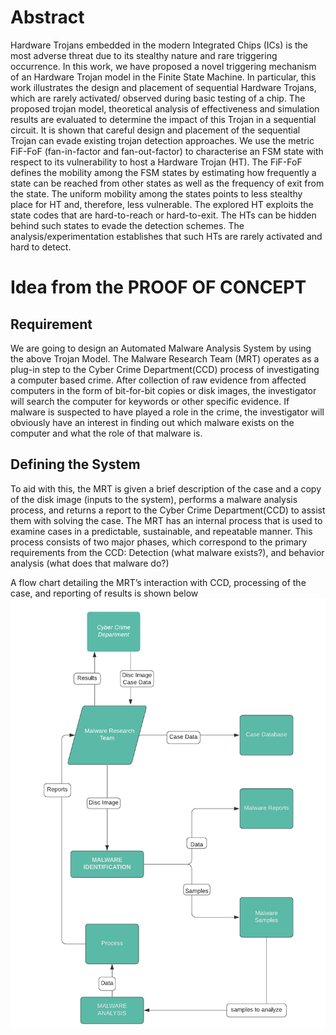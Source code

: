 # Abstract
Hardware Trojans embedded in the modern Integrated Chips (ICs) is the most adverse threat due to its stealthy nature and rare triggering occurrence. In this work, we have proposed a novel triggering mechanism of an Hardware Trojan model in the Finite State Machine. In particular, this work illustrates the design and placement of sequential Hardware Trojans, which are rarely activated/ observed during basic testing of a chip. The proposed trojan model, theoretical analysis of effectiveness and simulation results are evaluated to determine the impact of this Trojan in a sequential circuit. It is shown that careful design and placement of the sequential Trojan can evade existing trojan detection approaches. We use the metric FiF-FoF (fan-in-factor and fan-out-factor) to characterise an FSM state with respect to its vulnerability to host a Hardware Trojan (HT). The FiF-FoF defines the mobility among the FSM states by estimating how frequently a state can be reached from other states as well as the frequency of exit from the state. The uniform mobility among the states points to less stealthy place for HT and, therefore, less vulnerable. The explored HT exploits the state codes that are hard-to-reach or hard-to-exit. The HTs can be hidden behind such states to evade the detection schemes. The analysis/experimentation establishes that such HTs are rarely activated and hard to detect. 

# Idea from the PROOF OF CONCEPT
## Requirement 
We are going to design an Automated Malware Analysis System by using the above Trojan Model. The Malware Research Team (MRT) operates as a plug-in step to the Cyber Crime Department(CCD) process of investigating a computer based crime. After collection of raw evidence from affected computers in the form of bit-for-bit copies or disk images, the investigator will search the computer for keywords or other specific evidence. If malware is suspected to have played a role in the crime, the investigator will obviously have an interest in finding out which malware exists on the computer and what the role of that malware is. 

## Defining the System
To aid with this, the MRT is given a brief description of the case and a copy of the disk image (inputs to the system), performs a malware analysis process, and returns a report to the Cyber Crime Department(CCD) to assist them with solving the case.
The MRT has an internal process that is used to examine cases in a predictable, sustainable, and repeatable manner. This process consists of two major phases, which correspond to the primary requirements from the CCD: Detection (what malware exists?), and behavior analysis (what does that malware do?)

A flow chart detailing the MRT’s interaction with CCD, processing of the case, and reporting of results is shown below
![](1.png)
